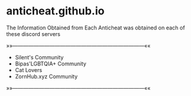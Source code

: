 # anticheat.github.io

The Information Obtained from Each Anticheat was obtained on each of these discord servers

»»—————————————————————————««

* Silent's Community
* Bipas'LGBTQIA+ Community
* Cat Lovers
* ZornHub.xyz Community

»»—————————————————————————««
